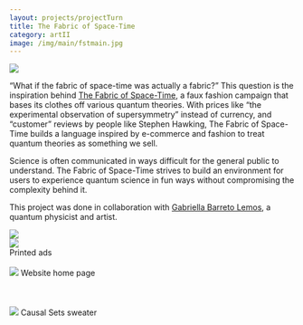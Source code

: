 ```yaml
---
layout: projects/projectTurn
title: The Fabric of Space-Time
category: artII
image: /img/main/fstmain.jpg
---
```


<img src="../../img/fstad1.jpg">

<p>“What if the fabric of space-time was actually a fabric?” This question is the inspiration behind <a href="http://fabricofspaceti.me/">The Fabric of Space-Time</a>, a faux fashion campaign that bases its clothes off various quantum theories. With prices like “the experimental observation of supersymmetry” instead of currency, and “customer” reviews by people like Stephen Hawking, The Fabric of Space-Time builds a language inspired by e-commerce and fashion to treat quantum theories as something we sell.</p>

<p>Science is often communicated in ways difficult for the general public to understand. The Fabric of Space-Time strives to build an environment for users to experience quantum science in fun ways without compromising the complexity behind it.</p>

<p>This project was done in collaboration with <a href="http://www.nature.com/news/entangled-photons-make-a-picture-from-a-paradox-1.15781">Gabriella Barreto Lemos</a>, a quantum physicist and artist.</p>

<div class="row">
<div class="col-md-6"><img src="../../img/fstad2.jpg"></div>
<div class="col-md-6"><img src="../../img/fstad3.jpg"></div>
</div>
Printed ads
<br>
<br>
<img src="../../img/fstcover.png">
Website home page
<br>
<br>
<br>
<br>
<img src="../../img/fstpage.png">
Causal Sets sweater
